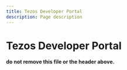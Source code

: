 ```yaml
---
title: Tezos Developer Portal
description: Page description
---
```


# Tezos Developer Portal

**do not remove this file or the header above.**
